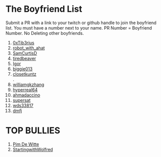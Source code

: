 # The Boyfriend List

Submit a PR with a link to your twitch or github handle to join the boyfriend list. You must have a number next to your name. PR Number = Boyfriend Number. No Deleting other boyfriends. 

<ol>
  <li><a href="https://x.com/0xTib3rius">0xTib3rius</a></li>
  <li><a href="https://twitch.tv/robot_with_ahat">robot_with_ahat</a></li>
  <li><a href="https://twitch.tv/SamCurtisD">SamCurtisD</a></li>
  <li><a href="https://twitch.tv/tiredbeaver">tiredbeaver</a></li>
  <li><a href="https://github.com/igorbrigadir">Igor</a></li>
  <li><a href="https://twitch.tv/biggie013">biggie013</a></li>
  <li><a href="https://github.com/yeastinfectedtwatz">closetkuntz</a></li>.
  <li><a href="https://github.com/williamgkzhang">williamgkzhang</a></li>
  <li><a href="https://github.com/hyperreal64">hyperreal64</a></li>
  <li><a href="https://docs.google.com/presentation/d/10qTrvAhfkgoVn4c8IchPzbp9U-flCfOC3CMNXv31SuM/edit?usp=sharing">ahmadaccino</a></li>
  <li><a href="https://github.com/supersat">supersat</a></li>
  <li><a href="https://github.com/wds33817">wds33817</a></li>
  <li><a href="https://github.com/dmfj">dmfj</a></li>
</ol>

# TOP BULLIES 

<ol>
  <li><a href="https://github.com/endingwithali/boyfriendlist/pull/8">Pim De Witte</a></li>
  <li><a href="https://github.com/endingwithali/boyfriendlist/pull/11">StartingwithWolfred</a></li>
</ol>
